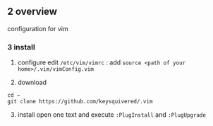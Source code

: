 ## 2 overview
configuration for vim

### 3  install
1. configure
edit `/etc/vim/vimrc` : add `source <path of your home>/.vim/vimConfig.vim` 


2. download
```shell
cd ~
git clone https://github.com/keysquivered/.vim
```

3. install
open one text and execute `:PlugInstall` and `:PlugUpgrade` 
